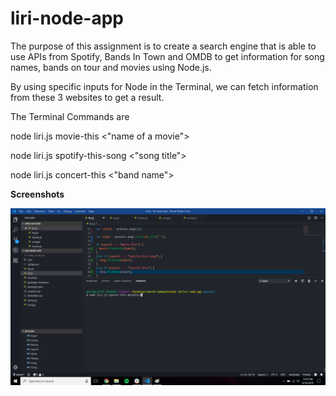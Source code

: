 # liri-node-app

The purpose of this assignment is to create a search engine that is able to use APIs from Spotify, Bands In Town and OMDB to get information
for song names, bands on tour and movies using Node.js.

By using specific inputs for Node in the Terminal, we can fetch information from these 3 websites to get a result.

The Terminal Commands are 

node liri.js movie-this <"name of a movie">

node liri.js spotify-this-song <"song title">

node liri.js concert-this <"band name">

**Screenshots**


![](./images/concert-search1.png)

